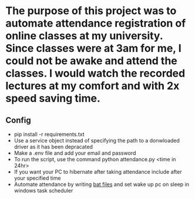 # The purpose of this project was to automate attendance registration of online classes at my university. Since classes were at 3am for me, I could not be awake and attend the classes. I would watch the recorded lectures at my comfort and with 2x speed saving time.

## Config

+ pip install -r requirements.txt
+ Use a service object instead of specifying the path to a donwloaded driver as it has been depracated 
+ Make a .env file and add your email and password
+ To run the script, use the command python attendance.py <course name> <time in 24hr>
+ If you want your PC to hibernate after taking attendance include <sleep> after your specified time
+ Automate attendance by writing [bat files](/bat_files) and set wake up pc on sleep in windows task scheduler
